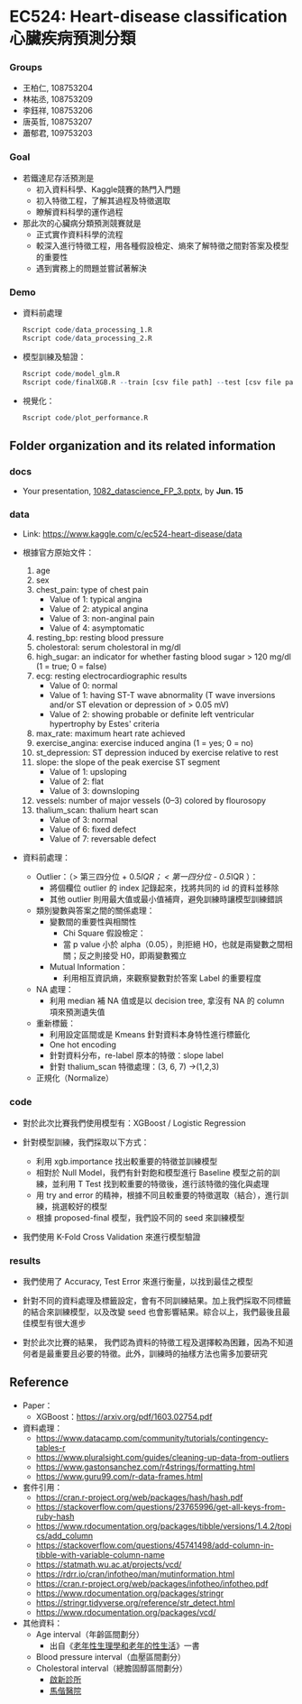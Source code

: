 # EC524: Heart-disease classification 心臟疾病預測分類

### Groups
* 王柏仁, 108753204
* 林祐丞, 108753209
* 李鈺祥, 108753206
* 唐英哲, 108753207
* 蕭郁君, 109753203

### Goal
* 若鐵達尼存活預測是
    * 初入資料科學、Kaggle競賽的熱門入門題
    * 初入特徵工程，了解其過程及特徵選取
    * 瞭解資料科學的運作過程
* 那此次的心臟病分類預測競賽就是
    * 正式實作資料科學的流程
    * 較深入進行特徵工程，用各種假設檢定、熵來了解特徵之間對答案及模型的重要性
    * 遇到實務上的問題並嘗試著解決

### Demo 

* 資料前處理

    ```R
    Rscript code/data_processing_1.R
    Rscript code/data_processing_2.R
    ```
* 模型訓練及驗證：

    ```R
    Rscript code/model_glm.R
    Rscript code/finalXGB.R --train [csv file path] --test [csv file path] --predict [output result csv path]
    ```
* 視覺化：

    ```R
    Rscript code/plot_performance.R
    ```

## Folder organization and its related information

### docs
* Your presentation, [1082_datascience_FP_3.pptx](1082_datascience_FP_3.pptx), by **Jun. 15**

### data

* Link: https://www.kaggle.com/c/ec524-heart-disease/data

* 根據官方原始文件：
    1. age
    2. sex
    3. chest_pain: type of chest pain
        - Value of 1: typical angina
        - Value of 2: atypical angina
        - Value of 3: non-anginal pain
        - Value of 4: asymptomatic
    4. resting_bp: resting blood pressure
    5. cholestoral: serum cholestoral in mg/dl
    6. high_sugar: an indicator for whether fasting blood sugar > 120 mg/dl (1 = true; 0 = false)
    7. ecg: resting electrocardiographic results
        - Value of 0: normal
        - Value of 1: having ST-T wave abnormality (T wave inversions and/or ST elevation or depression of > 0.05 mV)
        - Value of 2: showing probable or definite left ventricular hypertrophy by Estes' criteria
    8. max_rate: maximum heart rate achieved
    9. exercise_angina: exercise induced angina (1 = yes; 0 = no)
    10. st_depression: ST depression induced by exercise relative to rest
    11. slope: the slope of the peak exercise ST segment
        - Value of 1: upsloping
        - Value of 2: flat
        - Value of 3: downsloping
    12. vessels: number of major vessels (0–3) colored by flourosopy
    13. thalium_scan: thalium heart scan
        - Value of 3: normal
        - Value of 6: fixed defect
        - Value of 7: reversable defect

* 資料前處理：
    - Outlier：（> 第三四分位 + 0.5*IQR； < 第一四分位 - 0.5*IQR ）：
        - 將個欄位 outlier 的 index 記錄起來，找將共同的 id 的資料並移除
        - 其他 outlier 則用最大值或最小值補齊，避免訓練時讓模型訓練錯誤
    - 類別變數與答案之間的關係處理：
        - 變數間的重要性與相關性
            - Chi Square 假設檢定：
            - 當 p value 小於 alpha（0.05），則拒絕 H0，也就是兩變數之間相關；反之則接受 H0，即兩變數獨立
        - Mutual Information：
            - 利用相互資訊熵，來觀察變數對於答案 Label 的重要程度
    - NA 處理：
        - 利用 median 補 NA 值或是以 decision tree,  拿沒有 NA 的 column 項來預測遺失值
    - 重新標籤：
        - 利用設定區間或是 Kmeans 針對資料本身特性進行標籤化
        - One hot encoding
        - 針對資料分布，re-label 原本的特徵：slope label
        - 針對 thalium_scan 特徵處理：(3, 6, 7) ->(1,2,3)
    - 正規化（Normalize）

### code

* 對於此次比賽我們使用模型有：XGBoost / Logistic Regression

* 針對模型訓練，我們採取以下方式：
    - 利用 xgb.importance 找出較重要的特徵並訓練模型
    - 相對於 Null Model，我們有針對飽和模型進行 Baseline 模型之前的訓練，並利用 T Test 找到較重要的特徵後，進行該特徵的強化與處理
    - 用 try and error 的精神，根據不同且較重要的特徵選取（結合），進行訓練，挑選較好的模型
    - 根據 proposed-final 模型，我們設不同的 seed 來訓練模型

* 我們使用 K-Fold Cross Validation 來進行模型驗證

### results

* 我們使用了 Accuracy, Test Error 來進行衡量，以找到最佳之模型

* 針對不同的資料處理及標籤設定，會有不同訓練結果。加上我們採取不同標籤的結合來訓練模型，以及改變 seed 也會影響結果。綜合以上，我們最後且最佳模型有很大進步

* 對於此次比賽的結果， 我們認為資料的特徵工程及選擇較為困難，因為不知道何者是最重要且必要的特徵。此外，訓練時的抽樣方法也需多加要研究

## Reference
* Paper：
    - XGBoost：https://arxiv.org/pdf/1603.02754.pdf
* 資料處理：
    - https://www.datacamp.com/community/tutorials/contingency-tables-r
    - https://www.pluralsight.com/guides/cleaning-up-data-from-outliers
    - https://www.gastonsanchez.com/r4strings/formatting.html
    - https://www.guru99.com/r-data-frames.html
* 套件引用：
    - https://cran.r-project.org/web/packages/hash/hash.pdf
    - https://stackoverflow.com/questions/23765996/get-all-keys-from-ruby-hash
    - https://www.rdocumentation.org/packages/tibble/versions/1.4.2/topics/add_column
    - https://stackoverflow.com/questions/45741498/add-column-in-tibble-with-variable-column-name
    - https://statmath.wu.ac.at/projects/vcd/
    - https://rdrr.io/cran/infotheo/man/mutinformation.html
    - https://cran.r-project.org/web/packages/infotheo/infotheo.pdf
    - https://www.rdocumentation.org/packages/stringr
    - https://stringr.tidyverse.org/reference/str_detect.html
    - https://www.rdocumentation.org/packages/vcd/
* 其他資料：
    - Age interval（年齡區間劃分）
        - 出自《[老年性生理學和老年的性生活](http://www.wunan.com.tw/www2/download/preview/1JBK.PDF)》一書
    - Blood pressure interval（血壓區間劃分）
    - Cholestoral interval（總膽固醇區間劃分）
        - [啟新診所](https://www.ch.com.tw/index.aspx?sv=ch_fitness&chapter=ACC000007)
        - [馬偕醫院](http://www.mmh.org.tw/taitam/endoc/dia-edu-b04.htm)




